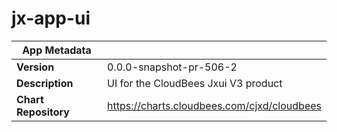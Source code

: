 # jx-app-ui

|App Metadata||
|---|---|
| **Version** | 0.0.0-snapshot-pr-506-2 |
| **Description** | UI for the CloudBees Jxui V3 product |
| **Chart Repository** | https://charts.cloudbees.com/cjxd/cloudbees |
